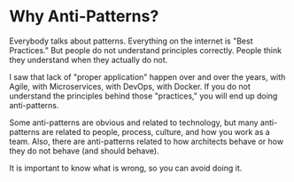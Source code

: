 # Why Anti-Patterns?

Everybody talks about patterns. Everything on the internet is "Best Practices." But people do not understand principles correctly. People think they understand when they actually do not.

I saw that lack of "proper application" happen over and over the years, with Agile, with Microservices, with DevOps, with Docker. If you do not understand the principles behind those "practices," you will end up doing anti-patterns.

Some anti-patterns are obvious and related to technology, but many anti-patterns are related to people, process, culture, and how you work as a team. Also, there are anti-patterns related to how architects behave or how they do not behave (and should behave).

It is important to know what is wrong, so you can avoid doing it.